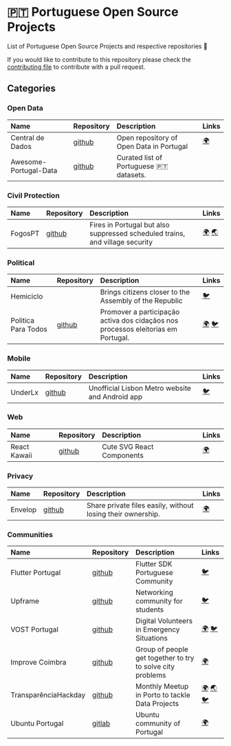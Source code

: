 # :portugal: Portuguese Open Source Projects

List of Portuguese Open Source Projects and respective repositories :hammer:

If you would like to contribute to this repository please check the [contributing file](CONTRIBUTING.md) to contribute with a pull request.

## Categories

### Open Data

| Name | Repository | Description | Links |
| :---------- | :---------- | :---------- | :---------- |
| Central de Dados | [github](https://github.com/centraldedados) | Open repository of Open Data in Portugal | [:earth_africa:](http://centraldedados.pt/) | 
| Awesome-Portugal-Data | [github](https://github.com/rgllm/awesome-portugal-data) | Curated list of Portuguese 🇵🇹 datasets.

### Civil Protection

| Name | Repository | Description | Links |
| :---------- | :---------- | :---------- | :---------- |
| FogosPT | [github](https://github.com/fogosPT/) | Fires in Portugal but also suppressed scheduled trains, and village security  | [:earth_africa:](https://fogos.pt/) [:earth_asia:](https://suprimidos.pt/) |

### Political

| Name | Repository | Description | Links |
| :---------- | :---------- | :---------- | :---------- |
| Hemiciclo |  | Brings citizens closer to the Assembly of the Republic | [:bird:](https://twitter.com/HemicicloPT) |
| Politica Para Todos | [github](https://github.com/Politica-Para-Todos) | Promover a participação activa dos cidaçãos nos processos eleitorias em Portugal. | [:earth_africa:](https://www.politicaparatodos.pt/) [:bird:](https://twitter.com/politicaparatds)|

### Mobile

| Name | Repository | Description | Links |
| :---------- | :---------- | :---------- | :---------- |
| UnderLx | [github](https://github.com/underlx) | Unofficial Lisbon Metro website and Android app | [:bird:](https://twitter.com/UnderLX)

### Web

| Name | Repository | Description | Links |
| :---------- | :---------- | :---------- | :---------- |
| React Kawaii | [github](https://github.com/miukimiu/react-kawaii) | Cute SVG React Components | [:earth_africa:](https://react-kawaii.now.sh/)

### Privacy

| Name | Repository | Description | Links | 
| :---------- | :---------- | :---------- | :---------- |
| Envelop | [github](https://github.com/envelop-app) | Share private files easily, without losing their ownership. | [:earth_africa:](https://envelop.app/)

### Communities

| Name | Repository | Description | Links |
| :---------- | :---------- | :---------- | :---------- |
| Flutter Portugal | [github](https://github.com/FlutterPortugal) | Flutter SDK Portuguese Community | [:bird:](https://twitter.com/FlutterPortugal) |
| Upframe | [github](https://github.com/upframe)|  Networking community for students | [:bird:](https://twitter.com/upframed) |  
| VOST Portugal | [github](https://github.com/vostpt/) | Digital Volunteers in Emergency Situations | [:earth_africa:](https://vost.pt) [:bird:](https://twitter.com/VOSTPT) |
| Improve Coimbra | [github](https://github.com/ImproveCoimbra) | Group of people get together to try to solve city problems | [:earth_africa:](https://improvecoimbra.org) |
| TransparênciaHackday | [github](https://github.com/transparenciahackday) | Monthly Meetup in Porto to tackle Data Projects | [:earth_africa:](https://datewithdata.pt/) [:earth_asia:](http://www.transparenciahackday.org/) [:bird:](https://twitter.com/thackdaypt) |
| Ubuntu Portugal | [gitlab](https://gitlab.com/ubuntu-pt) | Ubuntu community of Portugal| [:earth_africa:](https://ubuntu-pt.org/ ) | 



